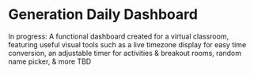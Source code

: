 # Generation Daily Dashboard

In progress: A functional dashboard created for a virtual classroom, featuring useful visual tools such as a live timezone display for easy time conversion, an adjustable timer for activities & breakout rooms, random name picker, & more TBD

